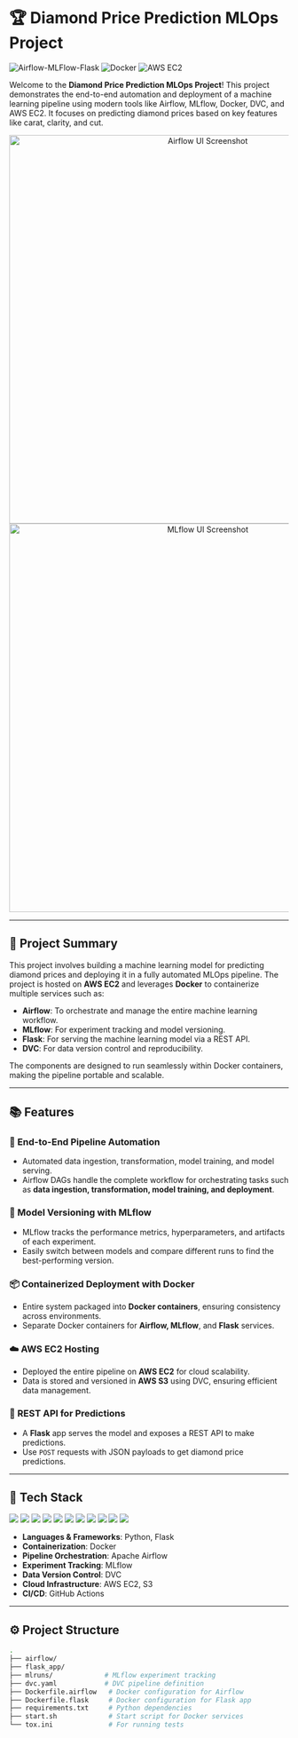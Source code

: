 # 🏆 Diamond Price Prediction MLOps Project

![Airflow-MLFlow-Flask](https://img.shields.io/badge/MLops-Automated-blue)
![Docker](https://img.shields.io/badge/Docker-Running-green)
![AWS EC2](https://img.shields.io/badge/AWS%20EC2-Deployed-yellow)

Welcome to the **Diamond Price Prediction MLOps Project**! This project demonstrates the end-to-end automation and deployment of a machine learning pipeline using modern tools like Airflow, MLflow, Docker, DVC, and AWS EC2. It focuses on predicting diamond prices based on key features like carat, clarity, and cut.

<p align="center">
  <img src="" alt="Airflow UI Screenshot" width="700"/>
  <img src="https://drive.google.com/file/d/19VgZ7e7p0QkC_dkohFLATNVjSYZUrnEO/view?usp=sharing" alt="MLflow UI Screenshot" width="700"/>
</p>

---

## 🚀 Project Summary

This project involves building a machine learning model for predicting diamond prices and deploying it in a fully automated MLOps pipeline. The project is hosted on **AWS EC2** and leverages **Docker** to containerize multiple services such as:

- **Airflow**: To orchestrate and manage the entire machine learning workflow.
- **MLflow**: For experiment tracking and model versioning.
- **Flask**: For serving the machine learning model via a REST API.
- **DVC**: For data version control and reproducibility.

The components are designed to run seamlessly within Docker containers, making the pipeline portable and scalable.

---

## 📚 Features

### 🔄 End-to-End Pipeline Automation
- Automated data ingestion, transformation, model training, and model serving.
- Airflow DAGs handle the complete workflow for orchestrating tasks such as **data ingestion, transformation, model training, and deployment**.

### 🧬 Model Versioning with MLflow
- MLflow tracks the performance metrics, hyperparameters, and artifacts of each experiment.
- Easily switch between models and compare different runs to find the best-performing version.

### 📦 Containerized Deployment with Docker
- Entire system packaged into **Docker containers**, ensuring consistency across environments.
- Separate Docker containers for **Airflow, MLflow**, and **Flask** services.

### ☁️ AWS EC2 Hosting
- Deployed the entire pipeline on **AWS EC2** for cloud scalability.
- Data is stored and versioned in **AWS S3** using DVC, ensuring efficient data management.

### 📡 REST API for Predictions
- A **Flask** app serves the model and exposes a REST API to make predictions.
- Use `POST` requests with JSON payloads to get diamond price predictions.

---

## 🧰 Tech Stack

<p align="center p-3">
  <img src="https://img.shields.io/badge/Python-3776AB?logo=python&logoColor=white" />
  <img src="https://img.shields.io/badge/TensorFlow-FF6F00?logo=tensorflow&logoColor=white" />
  <img src="https://img.shields.io/badge/Docker-2496ED?logo=docker&logoColor=white" />
  <img src="https://img.shields.io/badge/Apache%20Airflow-017CEE?logo=apacheairflow&logoColor=white" />
  <img src="https://img.shields.io/badge/MLflow-0194E2?logo=mlflow&logoColor=white" />
  <img src="https://img.shields.io/badge/Flask-000000?logo=flask&logoColor=white" />
  <img src="https://img.shields.io/badge/DVC-945DD6?logo=dvc&logoColor=white" />
  <img src="https://img.shields.io/badge/AWS-FF9900?logo=amazonaws&logoColor=white" />
  <img src="https://img.shields.io/badge/EC2-FF9900?logo=amazonec2&logoColor=white" />
  <img src="https://img.shields.io/badge/AWS%20S3-569A31?logo=amazons3&logoColor=white" />
  <img src="https://img.shields.io/badge/GitHub_Actions-2088FF?logo=githubactions&logoColor=white" />
</p>

- **Languages & Frameworks**: Python, Flask
- **Containerization**: Docker
- **Pipeline Orchestration**: Apache Airflow
- **Experiment Tracking**: MLflow
- **Data Version Control**: DVC
- **Cloud Infrastructure**: AWS EC2, S3
- **CI/CD**: GitHub Actions

---

## ⚙️ Project Structure

```bash
.
├── airflow/
├── flask_app/
├── mlruns/             # MLflow experiment tracking
├── dvc.yaml            # DVC pipeline definition
├── Dockerfile.airflow   # Docker configuration for Airflow
├── Dockerfile.flask     # Docker configuration for Flask app
├── requirements.txt     # Python dependencies
├── start.sh             # Start script for Docker services
└── tox.ini              # For running tests
